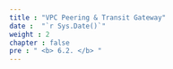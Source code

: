 ```yaml
---
title : "VPC Peering & Transit Gateway"
date :  "`r Sys.Date()`" 
weight : 2 
chapter : false
pre : " <b> 6.2. </b> "
---
```

